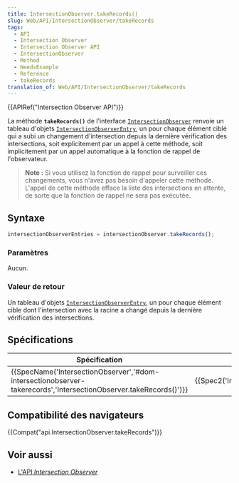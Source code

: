 ```yaml
---
title: IntersectionObserver.takeRecords()
slug: Web/API/IntersectionObserver/takeRecords
tags:
  - API
  - Intersection Observer
  - Intersection Observer API
  - IntersectionObserver
  - Method
  - NeedsExample
  - Reference
  - takeRecords
translation_of: Web/API/IntersectionObserver/takeRecords
---
```

{{APIRef("Intersection Observer API")}}

La méthode **`takeRecords()`** de l'interface [`IntersectionObserver`](/fr/docs/Web/API/IntersectionObserver) renvoie un tableau d'objets [`IntersectionObserverEntry`](/fr/docs/Web/API/IntersectionObserverEntry), un pour chaque élément ciblé qui a subi un changement d'intersection depuis la dernière vérification des intersections, soit explicitement par un appel à cette méthode, soit implicitement par un appel automatique à la fonction de rappel de l'observateur.

> **Note :** Si vous utilisez la fonction de rappel pour surveiller ces changements, vous n'avez pas besoin d'appeler cette méthode. L'appel de cette méthode efface la liste des intersections en attente, de sorte que la fonction de rappel ne sera pas exécutée.

## Syntaxe

```js
intersectionObserverEntries = intersectionObserver.takeRecords();
```

### Paramètres

Aucun.

### Valeur de retour

Un tableau d'objets [`IntersectionObserverEntry`](/fr/docs/Web/API/IntersectionObserverEntry), un pour chaque élément cible dont l'intersection avec la racine a changé depuis la dernière vérification des intersections.

## Spécifications

| Spécification                                                                                                                                            | Statut                                       | Commentaire          |
| -------------------------------------------------------------------------------------------------------------------------------------------------------- | -------------------------------------------- | -------------------- |
| {{SpecName('IntersectionObserver','#dom-intersectionobserver-takerecords','IntersectionObserver.takeRecords()')}} | {{Spec2('IntersectionObserver')}} | Définition initiale. |

## Compatibilité des navigateurs

{{Compat("api.IntersectionObserver.takeRecords")}}

## Voir aussi

- [L'API _Intersection Observer_](/en-US/docs/Web/API/Intersection_Observer_API)
